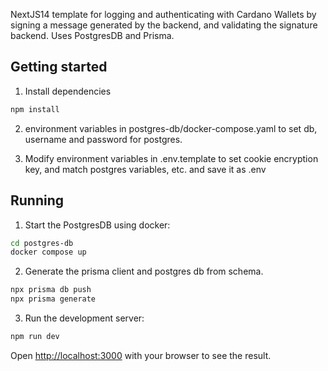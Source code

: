 NextJS14 template for logging and authenticating with Cardano Wallets by signing a message generated by the backend, and validating the signature backend. Uses PostgresDB and Prisma.


## Getting started
1. Install dependencies

```bash
npm install
```

2. environment variables in postgres-db/docker-compose.yaml to set db, username and password for postgres.

2. Modify environment variables in .env.template to set cookie encryption key, and match postgres variables, etc. and save it as .env


## Running
1. Start the PostgresDB using docker:

```bash
cd postgres-db
docker compose up
```

2. Generate the prisma client and postgres db from schema.

```bash
npx prisma db push
npx prisma generate
```

3. Run the development server:

```bash
npm run dev
```

Open [http://localhost:3000](http://localhost:3000) with your browser to see the result.